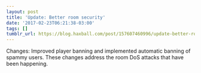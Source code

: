 ```yaml
---
layout: post
title: 'Update: Better room security'
date: '2017-02-23T06:21:38-03:00'
tags: []
tumblr_url: https://blog.haxball.com/post/157607460996/update-better-room-security
---
```

Changes: Improved player banning and implemented automatic banning of spammy users. These changes address the room DoS attacks that have been happening.

